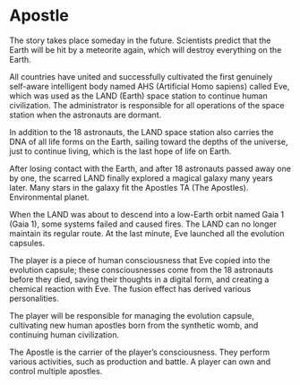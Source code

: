 # Apostle

The story takes place someday in the future. Scientists predict that the Earth will be hit by a meteorite again, which will destroy everything on the Earth.

All countries have united and successfully cultivated the first genuinely self-aware intelligent body named AHS (Artificial Homo sapiens) called Eve, which was used as the LAND (Earth) space station to continue human civilization. The administrator is responsible for all operations of the space station when the astronauts are dormant.

In addition to the 18 astronauts, the LAND space station also carries the DNA of all life forms on the Earth, sailing toward the depths of the universe, just to continue living, which is the last hope of life on Earth.

After losing contact with the Earth, and after 18 astronauts passed away one by one, the scarred LAND finally explored a magical galaxy many years later. Many stars in the galaxy fit the Apostles TA (The Apostles). Environmental planet.

When the LAND was about to descend into a low-Earth orbit named Gaia 1 (Gaia 1), some systems failed and caused fires. The LAND can no longer maintain its regular route. At the last minute, Eve launched all the evolution capsules.

The player is a piece of human consciousness that Eve copied into the evolution capsule; these consciousnesses come from the 18 astronauts before they died, saving their thoughts in a digital form, and creating a chemical reaction with Eve. The fusion effect has derived various personalities.

The player will be responsible for managing the evolution capsule, cultivating new human apostles born from the synthetic womb, and continuing human civilization.

The Apostle is the carrier of the player’s consciousness.  They perform various activities, such as production and battle.  A player can own and control multiple apostles.